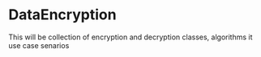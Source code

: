 # DataEncryption
This will be collection of encryption and  decryption classes, algorithms  it use case senarios
